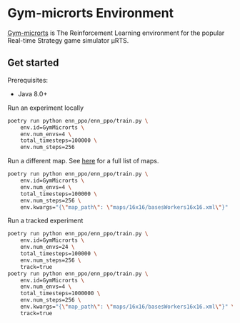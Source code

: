 # Gym-microrts Environment

[Gym-microrts](https://github.com/vwxyzjn/gym-microrts) is The Reinforcement Learning environment for the popular Real-time Strategy game simulator μRTS.

## Get started

Prerequisites:
* Java 8.0+

Run an experiment locally

```bash
poetry run python enn_ppo/enn_ppo/train.py \
    env.id=GymMicrorts \
    env.num_envs=4 \
    total_timesteps=100000 \
    env.num_steps=256
```

Run a different map. See [here](https://github.com/vwxyzjn/microrts/tree/master/maps/16x16) for a full list of maps.
```bash
poetry run python enn_ppo/enn_ppo/train.py \
    env.id=GymMicrorts \
    env.num_envs=4 \
    total_timesteps=100000 \
    env.num_steps=256 \
    env.kwargs="{\"map_path\": \"maps/16x16/basesWorkers16x16.xml\"}"
```


Run a tracked experiment

```bash
poetry run python enn_ppo/enn_ppo/train.py \
    env.id=GymMicrorts \
    env.num_envs=24 \
    total_timesteps=100000 \
    env.num_steps=256 \
    track=true
poetry run python enn_ppo/enn_ppo/train.py \
    env.id=GymMicrorts \
    env.num_envs=4 \
    total_timesteps=1000000 \
    env.num_steps=256 \
    env.kwargs="{\"map_path\": \"maps/16x16/basesWorkers16x16.xml\"}" \
    track=true
```
